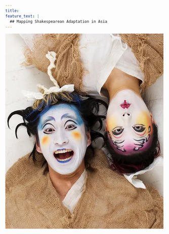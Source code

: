 ```yaml
---
title: 
feature_text: |
  ## Mapping Shakespearean Adaptation in Asia
---
```


![MSND_Korea](/assets/MSND_Korea.png)
